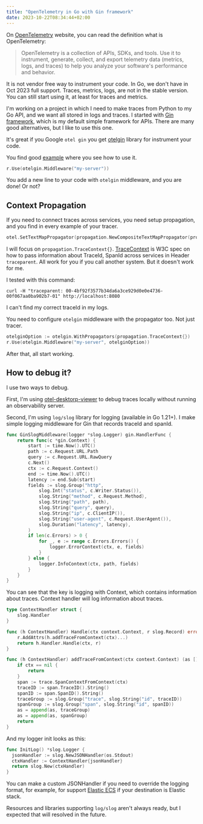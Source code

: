 ```yaml
---
title: "OpenTelemetry in Go with Gin framework"
date: 2023-10-22T08:34:44+02:00
---
```


On [OpenTelemetry](https://opentelemetry.io/) website, you can read the definition what is OpenTelemetry:

> OpenTelemetry is a collection of APIs, SDKs, and tools. Use it to instrument, generate, collect, and export telemetry data (metrics, logs, and traces) to help you analyze your software's performance and behavior.

It is not vendor free way to instrument your code. In Go, we don't have in Oct 2023 full support. Traces, metrics, logs, are not in the stable version. You can still start using it, at least for traces and metrics.

I'm working on a project in which I need to make traces from Python to my Go API, and we want all stored in logs and traces. I started with [Gin framework](https://gin-gonic.com/), which is my default simple framework for APIs. There are many good alternatives, but I like to use this one.

It's great if you Google `otel gin` you get [otelgin](https://pkg.go.dev/go.opentelemetry.io/contrib/instrumentation/github.com/gin-gonic/gin/otelgin) library for instrument your code.

You find good [example](https://github.com/open-telemetry/opentelemetry-go-contrib/blob/instrumentation/github.com/gin-gonic/gin/otelgin/example/v0.45.0/instrumentation/github.com/gin-gonic/gin/otelgin/example/server.go) where you see how to use it.

```go
r.Use(otelgin.Middleware("my-server"))
```

You add a new line to your code with `otelgin` middleware, and you are done! Or not?

## Context Propagation

If you need to connect traces across services, you need setup propagation, and you find in every example of your tracer.

```go
otel.SetTextMapPropagator(propagation.NewCompositeTextMapPropagator(propagation.TraceContext{}, propagation.Baggage{}))
```

I will focus on `propagation.TraceContext{}`. [TraceContext](https://www.w3.org/TR/trace-context/) is W3C spec on how to pass information about TraceId, SpanId across services in Header `traceparent`. All work for you if you call another system. But it doesn't work for me.

I tested with this command:

```
curl -H "traceparent: 00-4bf92f3577b34da6a3ce929d0e0e4736-00f067aa0ba902b7-01" http://localhost:8080
```

I can't find my correct traceId in my logs.

You need to configure `otelgin` middleware with the propagator too. Not just tracer.

```go
otelginOption := otelgin.WithPropagators(propagation.TraceContext{})
r.Use(otelgin.Middleware("my-server", otelginOption))
```

After that, all start working.

## How to debug it?

I use two ways to debug.

First, I'm using [otel-desktorp-viewer](https://github.com/CtrlSpice/otel-desktop-viewer) to debug traces locally without running an observability server.

Second, I'm using `log/slog` library for logging (available in Go 1.21+). I make simple logging middleware for Gin that records traceId and spanId.

```go
func GinSlogMiddleware(logger *slog.Logger) gin.HandlerFunc {
	return func(c *gin.Context) {
		start := time.Now().UTC()
		path := c.Request.URL.Path
		query := c.Request.URL.RawQuery
		c.Next()
		ctx := c.Request.Context()
		end := time.Now().UTC()
		latency := end.Sub(start)
		fields := slog.Group("http",
			slog.Int("status", c.Writer.Status()),
			slog.String("method", c.Request.Method),
			slog.String("path", path),
			slog.String("query", query),
			slog.String("ip", c.ClientIP()),
			slog.String("user-agent", c.Request.UserAgent()),
			slog.Duration("latency", latency),
		)
		if len(c.Errors) > 0 {
			for _, e := range c.Errors.Errors() {
				logger.ErrorContext(ctx, e, fields)
			}
		} else {
			logger.InfoContext(ctx, path, fields)
		}
	}
}
```

You can see that the key is logging with Context, which contains information about traces. Context handler will log information about traces.

```go
type ContextHandler struct {
	slog.Handler
}

func (h ContextHandler) Handle(ctx context.Context, r slog.Record) error {
	r.AddAttrs(h.addTraceFromContext(ctx)...)
	return h.Handler.Handle(ctx, r)
}

func (h ContextHandler) addTraceFromContext(ctx context.Context) (as []slog.Attr) {
	if ctx == nil {
		return
	}
	span := trace.SpanContextFromContext(ctx)
	traceID := span.TraceID().String()
	spanID := span.SpanID().String()
	traceGroup := slog.Group("trace", slog.String("id", traceID))
	spanGroup := slog.Group("span", slog.String("id", spanID))
	as = append(as, traceGroup)
	as = append(as, spanGroup)
	return
}
```

And my logger init looks as this:

```go
func InitLog() *slog.Logger {
  jsonHandler := slog.NewJSONHandler(os.Stdout)
  ctxHandler := ContextHandler{jsonHandler}
  return slog.New(ctxHandler)
}
```

You can make a custom JSONHandler if you need to override the logging format, for example, for support [Elastic ECS](https://www.elastic.co/guide/en/ecs/current/index.html) if your destination is Elastic stack.

Resources and libraries supporting `log/slog` aren't always ready, but I expected that will resolved in the future.

